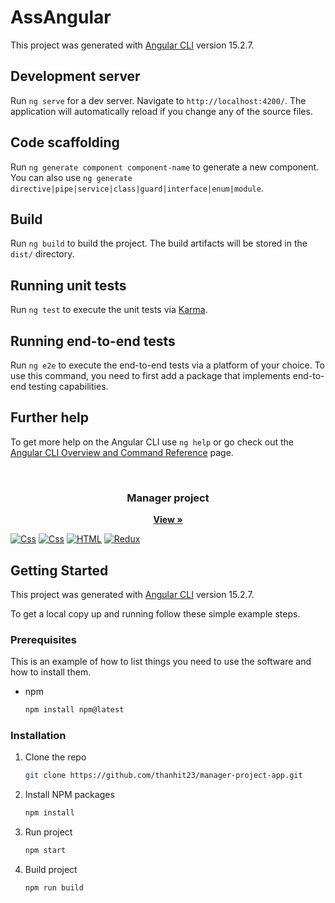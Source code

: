 # AssAngular

This project was generated with [Angular CLI](https://github.com/angular/angular-cli) version 15.2.7.

## Development server

Run `ng serve` for a dev server. Navigate to `http://localhost:4200/`. The application will automatically reload if you change any of the source files.

## Code scaffolding

Run `ng generate component component-name` to generate a new component. You can also use `ng generate directive|pipe|service|class|guard|interface|enum|module`.

## Build

Run `ng build` to build the project. The build artifacts will be stored in the `dist/` directory.

## Running unit tests

Run `ng test` to execute the unit tests via [Karma](https://karma-runner.github.io).

## Running end-to-end tests

Run `ng e2e` to execute the end-to-end tests via a platform of your choice. To use this command, you need to first add a package that implements end-to-end testing capabilities.

## Further help

To get more help on the Angular CLI use `ng help` or go check out the [Angular CLI Overview and Command Reference](https://angular.io/cli) page.


<!-- PROJECT LOGO -->
<br />
<div align="center">
  <h3 align="center">Manager project</h3>
  <p align="center">
    <a href="https://manager-project-app.vercel.app/login"><strong>View »</strong></a>
  </p>
</div>

[![Css](https://camo.githubusercontent.com/19b2457d76babe0e30066da802573508fc0c8392fb9cb58a030ae2c55fabebd6/68747470733a2f2f696d672e736869656c64732e696f2f62616467652f2d416e67756c61722d4646303030303f7374796c653d666c61742d737175617265266c6f676f3d616e67756c6172)](https://react.dev)
[![Css](https://camo.githubusercontent.com/dbc04597e794ef93a1c4fe4faf5baf73e8dba35e3be5bcccd97fc9edec5bc55d/68747470733a2f2f696d672e736869656c64732e696f2f62616467652f2d4353532d3135373262363f7374796c653d666f722d7468652d6261646765266c6162656c436f6c6f723d626c61636b266c6f676f3d63737333266c6f676f436f6c6f723d313537326236)](https://react.dev)
[![HTML](https://camo.githubusercontent.com/670f208bd19f87f733d0dcacb56c49387354d0bf1c8f303c99aa2d2a1c55d290/68747470733a2f2f696d672e736869656c64732e696f2f62616467652f2d48544d4c2d4533344632363f7374796c653d666f722d7468652d6261646765266c6162656c436f6c6f723d626c61636b266c6f676f3d68746d6c35266c6f676f436f6c6f723d453334463236)](https://react.dev)
[![Redux](https://camo.githubusercontent.com/ee71fcc1aa3d059265517741dffc4161922fd744377e7a5f07c43381d0aa9aac/68747470733a2f2f696d672e736869656c64732e696f2f62616467652f747970657363726970742d2532333030374143432e7376673f7374796c653d666f722d7468652d6261646765266c6f676f3d74797065736372697074266c6f676f436f6c6f723d7768697465)](https://www.typescriptlang.org/)

<!-- GETTING STARTED -->

## Getting Started

This project was generated with [Angular CLI](https://github.com/angular/angular-cli) version 15.2.7.

To get a local copy up and running follow these simple example steps.

### Prerequisites

This is an example of how to list things you need to use the software and how to install them.

* npm
  ```sh
  npm install npm@latest
  ```

### Installation

1. Clone the repo
   ```sh
   git clone https://github.com/thanhit23/manager-project-app.git
   ```
2. Install NPM packages
   ```sh
   npm install
   ```
3. Run project
   ```sh
   npm start
   ```
4. Build project
   ```sh
   npm run build
   ```
